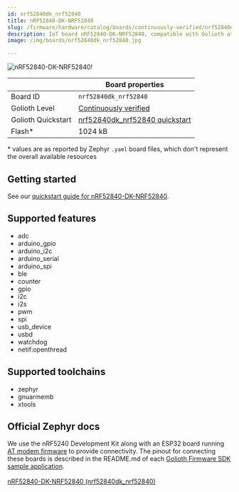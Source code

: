 ```yaml
---
id: nrf52840dk_nrf52840
title: nRF52840-DK-NRF52840
slug: /firmware/hardware/catalog/boards/continuously-verified/nrf52840dk_nrf52840
description: IoT board nRF52840-DK-NRF52840, compatible with Golioth at continuously-verified level.
image: /img/boards/nrf52840dk_nrf52840.jpg

---
```


[//]: # (This is an auto-generated file, do not edit! Changes to it will be lost upon re-generation)

![nRF52840-DK-NRF52840!](/img/boards/nrf52840dk_nrf52840.jpg "nRF52840-DK-NRF52840")

|                | Board properties     |
| -------------  | -------------------- |
| Board ID       | `nrf52840dk_nrf52840` |
| Golioth Level  | [Continuously verified](/firmware/hardware#continuously-verified-boards) |
| Golioth Quickstart | [nrf52840dk_nrf52840 quickstart](/getting-started/device-examples/compile-example-code/zephyr/) || RAM*           | 256 kB |
| Flash*         | 1024 kB |

\* values are as reported by Zephyr `.yaml` board files, which don't represent the overall available resources

## Getting started

See our [quickstart guide for nRF52840-DK-NRF52840](/getting-started/device-examples/compile-example-code/zephyr/).


## Supported features

* adc
* arduino_gpio
* arduino_i2c
* arduino_serial
* arduino_spi
* ble
* counter
* gpio
* i2c
* i2s
* pwm
* spi
* usb_device
* usbd
* watchdog
* netif:openthread

## Supported toolchains

* zephyr
* gnuarmemb
* xtools

## Official Zephyr docs

We use the nRF5240 Development Kit along with an ESP32 board running [AT modem firmware](https://www.espressif.com/en/support/download/at) to provide connectivity. The pinout for connecting these boards is described in the README.md of each [Golioth Firmware SDK sample application](https://github.com/golioth/golioth-firmware-sdk/tree/main/examples/zephyr).<br /><br />[nRF52840-DK-NRF52840 (nrf52840dk_nrf52840)](https://docs.zephyrproject.org/3.6.0/boards/arm/nrf52840dk_nrf52840/doc/index.html)
